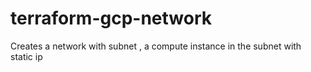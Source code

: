 # terraform-gcp-network


Creates a network with subnet , a compute instance in the subnet with static ip
